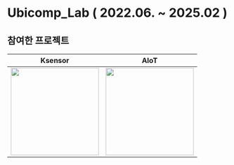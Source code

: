 # Ubicomp_Lab ( 2022.06. ~ 2025.02 )



## 참여한 프로젝트
<div align="center">

| Ksensor | AIoT |
|:---:|:---:|
|<a href="https://github.com/PCY00/Ubicomp_Lab/tree/main/KSensor"><img src="https://github.com/user-attachments/assets/056f5315-3c6b-4b68-9aa0-9f7809f5634c" width="200px" height="200px"> | <a href="https://github.com/PCY00/Ubicomp_Lab/tree/main/AIoT"><img src="https://github.com/user-attachments/assets/35a1ec54-2a63-4410-80c8-7c7b5421e5ff" width="200px" height="200px">

<br><br>


